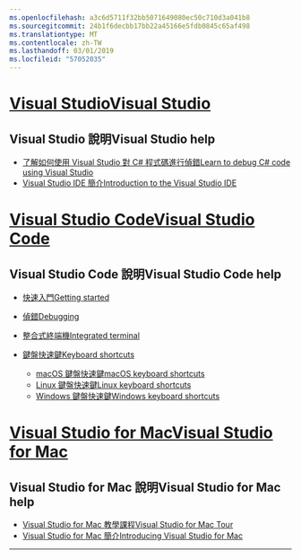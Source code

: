```yaml
---
ms.openlocfilehash: a3c6d5711f32bb5071649080ec50c710d3a041b8
ms.sourcegitcommit: 24b1f6decbb17bb22a45166e5fdb0845c65af498
ms.translationtype: MT
ms.contentlocale: zh-TW
ms.lasthandoff: 03/01/2019
ms.locfileid: "57052035"
---
```


<!-- VS -------------------------->
# <a name="visual-studiotabvisual-studio"></a>[<span data-ttu-id="6f425-101">Visual Studio</span><span class="sxs-lookup"><span data-stu-id="6f425-101">Visual Studio</span></span>](#tab/visual-studio)

## <a name="visual-studio-help"></a><span data-ttu-id="6f425-102">Visual Studio 說明</span><span class="sxs-lookup"><span data-stu-id="6f425-102">Visual Studio help</span></span>

* [<span data-ttu-id="6f425-103">了解如何使用 Visual Studio 對 C# 程式碼進行偵錯</span><span class="sxs-lookup"><span data-stu-id="6f425-103">Learn to debug C# code using Visual Studio</span></span>](https://docs.microsoft.com/en-us/visualstudio/debugger/getting-started-with-the-debugger?view=vs-2017)
* [<span data-ttu-id="6f425-104">Visual Studio IDE 簡介</span><span class="sxs-lookup"><span data-stu-id="6f425-104">Introduction to the Visual Studio IDE</span></span>](https://docs.microsoft.com/en-us/visualstudio/ide/visual-studio-ide?view=vs-2017)

<!-- Code -------------------------->
# <a name="visual-studio-codetabvisual-studio-code"></a>[<span data-ttu-id="6f425-105">Visual Studio Code</span><span class="sxs-lookup"><span data-stu-id="6f425-105">Visual Studio Code</span></span>](#tab/visual-studio-code)

## <a name="visual-studio-code-help"></a><span data-ttu-id="6f425-106">Visual Studio Code 說明</span><span class="sxs-lookup"><span data-stu-id="6f425-106">Visual Studio Code help</span></span>

* [<span data-ttu-id="6f425-107">快速入門</span><span class="sxs-lookup"><span data-stu-id="6f425-107">Getting started</span></span>](https://code.visualstudio.com/docs)
* [<span data-ttu-id="6f425-108">偵錯</span><span class="sxs-lookup"><span data-stu-id="6f425-108">Debugging</span></span>](https://code.visualstudio.com/docs/editor/debugging)
* [<span data-ttu-id="6f425-109">整合式終端機</span><span class="sxs-lookup"><span data-stu-id="6f425-109">Integrated terminal</span></span>](https://code.visualstudio.com/docs/editor/integrated-terminal)
* [<span data-ttu-id="6f425-110">鍵盤快速鍵</span><span class="sxs-lookup"><span data-stu-id="6f425-110">Keyboard shortcuts</span></span>](https://code.visualstudio.com/docs/getstarted/keybindings#_keyboard-shortcuts-reference)

  * [<span data-ttu-id="6f425-111">macOS 鍵盤快速鍵</span><span class="sxs-lookup"><span data-stu-id="6f425-111">macOS keyboard shortcuts</span></span>](https://code.visualstudio.com/shortcuts/keyboard-shortcuts-macos.pdf)
  * [<span data-ttu-id="6f425-112">Linux 鍵盤快速鍵</span><span class="sxs-lookup"><span data-stu-id="6f425-112">Linux keyboard shortcuts</span></span>](https://code.visualstudio.com/shortcuts/keyboard-shortcuts-linux.pdf)
  * [<span data-ttu-id="6f425-113">Windows 鍵盤快速鍵</span><span class="sxs-lookup"><span data-stu-id="6f425-113">Windows keyboard shortcuts</span></span>](https://code.visualstudio.com/shortcuts/keyboard-shortcuts-windows.pdf)

<!-- Mac -------------------------->
# <a name="visual-studio-for-mactabvisual-studio-mac"></a>[<span data-ttu-id="6f425-114">Visual Studio for Mac</span><span class="sxs-lookup"><span data-stu-id="6f425-114">Visual Studio for Mac</span></span>](#tab/visual-studio-mac)

## <a name="visual-studio-for-mac-help"></a><span data-ttu-id="6f425-115">Visual Studio for Mac 說明</span><span class="sxs-lookup"><span data-stu-id="6f425-115">Visual Studio for Mac help</span></span>

* [<span data-ttu-id="6f425-116">Visual Studio for Mac 教學課程</span><span class="sxs-lookup"><span data-stu-id="6f425-116">Visual Studio for Mac Tour</span></span>](https://docs.microsoft.com/en-us/visualstudio/mac/ide-tour)
* [<span data-ttu-id="6f425-117">Visual Studio for Mac 簡介</span><span class="sxs-lookup"><span data-stu-id="6f425-117">Introducing Visual Studio for Mac</span></span>](https://docs.microsoft.com/en-us/visualstudio/mac/)

---  
<!-- End of VS tabs -->